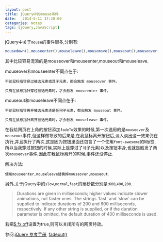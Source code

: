 ```yaml
---
layout: post
title: jQuery中的mouse事件
date:   2014-5-11 17:30:00
categories: Notes
tags: [jQuery,JavaScript]
---
```


jQuery中关于`mouse`的事件很多,分别有:

```javascript
mousedown(),mouseenter(),mouseleave(),mousemove(),mouseout(),mouseover(),mouseup()
```

其中比较容易混淆的是mouseover和mouseenter,mouseout和mouseleave.

mouseover和mouseenter不同点在于:

	不论鼠标指针穿过被选元素或其子元素，都会触发 mouseover 事件。

	只有在鼠标指针穿过被选元素时，才会触发 mouseenter 事件。

mouseout和mouseleave不同点在于:

	不论鼠标指针离开被选元素还是任何子元素，都会触发 mouseout 事件。
	
	只有在鼠标指针离开被选元素时，才会触发 mouseleave 事件。

在我给网页右上角的按钮添加`fadeTo`效果的时候,第一次选用的是`mouseover`及`mouseout`事件,但这样做导致的后果是,在我鼠标离开按钮后,淡入淡出这一效果仍在执行,并且执行了两次,这是因为按钮里面还包含了一个使用`font-awesome`的li标签,所以当我穿过按钮的时候,实际上是穿过了li(子元素)以及按钮本身,也就是触发了两次`mouseover`事件,因此在我鼠标离开的时候,事件还没停止.

解决方法:
	
	使用mouseenter,mouseleave替换掉mouseover,mouseout.

另外,关于jQuery中的`slow`,`normal`,`fast`的毫秒数分别是:`600`,`400`,`200`.

> Durations are given in milliseconds; higher values indicate slower animations, not faster ones. The strings 'fast' and 'slow' can be supplied to indicate durations of 200 and 600 milliseconds, respectively. If any other string is supplied, or if the duration parameter is omitted, the default duration of  400 milliseconds is used.

若把[$.fx.off](http://api.jquery.com/jQuery.fx.off/)设置为true,则可以关闭所有的网页特效。

参阅:[jQuery 参考手册](http://w3school.com.cn/jquery/jquery_ref_events.asp),
[fadeout()](http://api.jquery.com/fadeout/)
